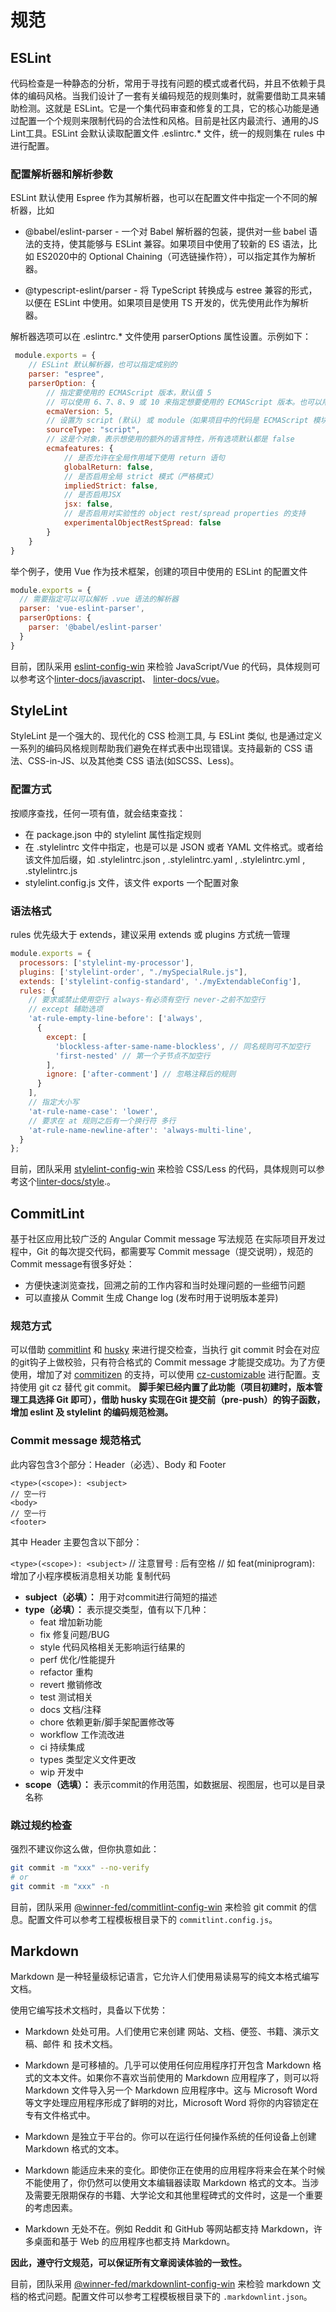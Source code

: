 # 规范
          
## ESLint
代码检查是一种静态的分析，常用于寻找有问题的模式或者代码，并且不依赖于具体的编码风格。当我们设计了一套有关编码规范的规则集时，就需要借助工具来辅助检测。这就是 ESLint。它是一个集代码审查和修复的工具，它的核心功能是通过配置一个个规则来限制代码的合法性和风格。目前是社区内最流行、通用的JS Lint工具。ESLint 会默认读取配置文件 .eslintrc.* 文件，统一的规则集在 rules 中进行配置。

### 配置解析器和解析参数
ESLint 默认使用 Espree 作为其解析器，也可以在配置文件中指定一个不同的解析器，比如
- @babel/eslint-parser - 一个对 Babel 解析器的包装，提供对一些 babel 语法的支持，使其能够与 ESLint 兼容。如果项目中使用了较新的 ES 语法，比如 ES2020中的 Optional Chaining（可选链操作符），可以指定其作为解析器。 
  
- @typescript-eslint/parser - 将 TypeScript 转换成与 estree 兼容的形式，以便在 ESLint 中使用。如果项目是使用 TS 开发的，优先使用此作为解析器。

解析器选项可以在 .eslintrc.* 文件使用 parserOptions 属性设置。示例如下：
```javascript
 module.exports = {
    // ESLint 默认解析器，也可以指定成别的
    parser: "espree", 
    parserOption: {
        // 指定要使用的 ECMAScript 版本，默认值 5
        // 可以使用 6、7、8、9 或 10 来指定想要使用的 ECMAScript 版本。也可以用使用年份命名的版本号指定为 2015（同 6），2016（同 7），或 2017（同 8）或 2018（同 9）或 2019 (same as 10)，或 2020（同 11） 或 2021（同 12）
        ecmaVersion: 5,
        // 设置为 script (默认) 或 module（如果项目中的代码是 ECMAScript 模块)
        sourceType: "script",
        // 这是个对象，表示想使用的额外的语言特性，所有选项默认都是 false
        ecmafeatures: {
            // 是否允许在全局作用域下使用 return 语句
            globalReturn: false,
            // 是否启用全局 strict 模式（严格模式）
            impliedStrict: false,
            // 是否启用JSX
            jsx: false,
            // 是否启用对实验性的 object rest/spread properties 的支持
            experimentalObjectRestSpread: false
        }
    }
}
```
举个例子，使用 Vue 作为技术框架，创建的项目中使用的 ESLint 的配置文件

```javascript
module.exports = {
  // 需要指定可以可以解析 .vue 语法的解析器
  parser: 'vue-eslint-parser',
  parserOptions: {
    parser: '@babel/eslint-parser'
  }
}
```

目前，团队采用 [eslint-config-win](https://github.com/cloud-templates/eslint-config-win) 来检验 JavaScript/Vue 的代码，具体规则可以参考这个[linter-docs/javascript](http://fulldev.winner123.cn/h5-linter-docs/?rule=base)、 [linter-docs/vue](http://fulldev.winner123.cn/h5-linter-docs/?rule=vue)。


## StyleLint
StyleLint 是一个强大的、现代化的 CSS 检测工具, 与 ESLint 类似, 也是通过定义一系列的编码风格规则帮助我们避免在样式表中出现错误。支持最新的 CSS 语法、CSS-in-JS、以及其他类 CSS 语法(如SCSS、Less)。

### 配置方式
按顺序查找，任何一项有值，就会结束查找：
- 在 package.json 中的 stylelint 属性指定规则
- 在 .stylelintrc 文件中指定，也是可以是 JSON 或者 YAML 文件格式。或者给该文件加后缀，如 .stylelintrc.json , .stylelintrc.yaml , .stylelintrc.yml , .stylelintrc.js
- stylelint.config.js 文件，该文件 exports 一个配置对象
### 语法格式
rules 优先级大于 extends，建议采用 extends 或 plugins 方式统一管理

```javascript
module.exports = {
  processors: ['stylelint-my-processor'],
  plugins: ['stylelint-order', "./mySpecialRule.js"],
  extends: ['stylelint-config-standard', './myExtendableConfig'],
  rules: {
    // 要求或禁止使用空行 always-有必须有空行 never-之前不加空行
    // except 辅助选项
    'at-rule-empty-line-before': ['always',
      {
        except: [
          'blockless-after-same-name-blockless', // 同名规则可不加空行
          'first-nested' // 第一个子节点不加空行
        ],
        ignore: ['after-comment'] // 忽略注释后的规则
      }
    ],
    // 指定大小写
    'at-rule-name-case': 'lower',
    // 要求在 at 规则之后有一个换行符 多行
    'at-rule-name-newline-after': 'always-multi-line',
  }
};
```

目前，团队采用 [stylelint-config-win](https://github.com/cloud-templates/stylelint-config-win) 来检验 CSS/Less 的代码，具体规则可以参考这个[linter-docs/style](http://fulldev.winner123.cn/h5-linter-docs/?rule=style).。

  
## CommitLint

基于社区应用比较广泛的 Angular Commit message 写法规范
在实际项目开发过程中，Git 的每次提交代码，都需要写 Commit message（提交说明），规范的 Commit message有很多好处：

- 方便快速浏览查找，回溯之前的工作内容和当时处理问题的一些细节问题
- 可以直接从 Commit 生成 Change log (发布时用于说明版本差异)

### 规范方式
可以借助 [commitlint](https://marionebl.github.io/commitlint/#/) 和 [husky](https://github.com/typicode/husky) 来进行提交检查，当执行 git commit 时会在对应的git钩子上做校验，只有符合格式的 Commit message 才能提交成功。为了方便使用，增加了对 [commitizen](https://github.com/commitizen/cz-cli) 的支持，可以使用 [cz-customizable](https://github.com/leonardoanalista/cz-customizable) 进行配置。支持使用 git cz 替代 git commit。
**脚手架已经内置了此功能（项目初建时，版本管理工具选择 Git 即可），借助 husky 实现在Git 提交前（pre-push）的钩子函数，增加 eslint 及 stylelint 的编码规范检测。**

### Commit message 规范格式
此内容包含3个部分：Header（必选）、Body 和 Footer

```
<type>(<scope>): <subject>
// 空一行
<body>
// 空一行
<footer>
```
其中 Header 主要包含以下部分：

`<type>(<scope>): <subject>`
// 注意冒号 : 后有空格
// 如 feat(miniprogram): 增加了小程序模板消息相关功能 复制代码

- **subject（必填）：** 用于对commit进行简短的描述
- **type（必填）：** 表示提交类型，值有以下几种：
    - feat 增加新功能
    - fix 修复问题/BUG
    - style 代码风格相关无影响运行结果的
    - perf 优化/性能提升
    - refactor 重构
    - revert 撤销修改
    - test 测试相关
    - docs 文档/注释
    - chore 依赖更新/脚手架配置修改等
    - workflow 工作流改进
    - ci 持续集成
    - types 类型定义文件更改
    - wip 开发中
- **scope（选填）：** 表示commit的作用范围，如数据层、视图层，也可以是目录名称

### 跳过规约检查
强烈不建议你这么做，但你执意如此：

```bash
git commit -m "xxx" --no-verify
# or
git commit -m "xxx" -n
```

目前，团队采用 [@winner-fed/commitlint-config-win](https://www.npmjs.com/package/@winner-fed/commitlint-config-win) 来检验 git commit 的信息。配置文件可以参考工程模板根目录下的 `commitlint.config.js`。

## Markdown
Markdown 是一种轻量级标记语言，它允许人们使用易读易写的纯文本格式编写文档。

使用它编写技术文档时，具备以下优势：

- Markdown 处处可用。人们使用它来创建 网站、文档、便签、书籍、演示文稿、邮件 和 技术文档。

- Markdown 是可移植的。几乎可以使用任何应用程序打开包含 Markdown 格式的文本文件。如果你不喜欢当前使用的 Markdown 应用程序了，则可以将 Markdown 文件导入另一个 Markdown 应用程序中。这与 Microsoft Word 等文字处理应用程序形成了鲜明的对比，Microsoft Word 将你的内容锁定在专有文件格式中。

- Markdown 是独立于平台的。你可以在运行任何操作系统的任何设备上创建 Markdown 格式的文本。

- Markdown 能适应未来的变化。即使你正在使用的应用程序将来会在某个时候不能使用了，你仍然可以使用文本编辑器读取 Markdown 格式的文本。当涉及需要无限期保存的书籍、大学论文和其他里程碑式的文件时，这是一个重要的考虑因素。

- Markdown 无处不在。例如 Reddit 和 GitHub 等网站都支持 Markdown，许多桌面和基于 Web 的应用程序也都支持 Markdown。
 
**因此，遵守行文规范，可以保证所有文章阅读体验的一致性。**

目前，团队采用 [@winner-fed/markdownlint-config-win](https://www.npmjs.com/package/@winner-fed/markdownlint-config-win) 来检验 markdown 文档的格式问题。配置文件可以参考工程模板根目录下的 `.markdownlint.json`。
